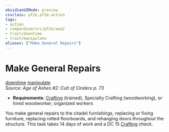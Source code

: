 ```yaml
---
obsidianUIMode: preview
cssclass: pf2e,pf2e-action
tags:
- action
- compendium/src/pf2e/aoa2
- trait/downtime
- trait/manipulate
aliases: ["Make General Repairs"]
---
```

# Make General Repairs
[downtime](rules/traits/downtime.md "Downtime Action & Ability Trait")  [manipulate](rules/traits/manipulate.md "Manipulate General Trait")  
*Source: Age of Ashes #2: Cult of Cinders p. 73*  

- **Requirements**: [Crafting](compendium/skills.md#Crafting) (trained), Specialty Crafting (woodworking), or hired woodworker; organized workers

You make general repairs to the citadel furnishings, replacing or fixing furniture, replacing rotted floorboards, and rehanging doors throughout the structure. This task takes 14 days of work and a DC 15 [Crafting](compendium/skills.md#Crafting) check.
